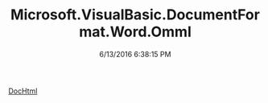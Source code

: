 ﻿---
title: Microsoft.VisualBasic.DocumentFormat.Word.Omml
date: 6/13/2016 6:38:15 PM
---

[DocHtml](T-Microsoft.VisualBasic.DocumentFormat.Word.Omml.DocHtml.html)
